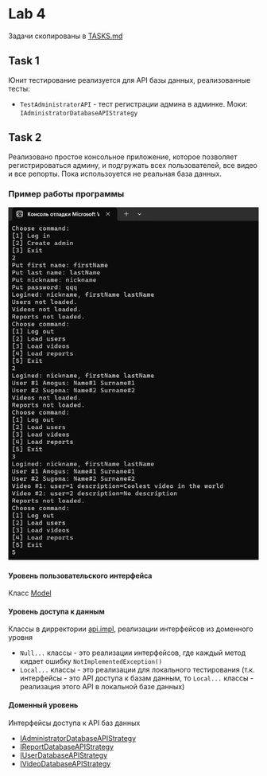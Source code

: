 # Lab 4

Задачи скопированы в [TASKS.md](./TASKS.md)

## Task 1

Юнит тестирование реализуется для API базы данных, реализованные тесты:

* `TestAdministratorAPI` - тест регистрации админа в админке. Моки: `IAdministratorDatabaseAPIStrategy`

## Task 2

Реализовано простое консольное приложение, которое позволяет регистрироваться админу, и подгружать всех пользователей, все видео и все репорты.
Пока использоуется не реальная база данных.

### Пример работы программы

![Program example](./src/screenshot1.png)

#### Уровень пользовательского интерфейса

Класс [Model](../Project/CSharpSemProject/CSharpSemProject/mvc/Model.cs)

#### Уровень доступа к данным

Классы в дирректории [api.impl](../Project/CSharpSemProject/CSharpSemProject/api/imp), реализации интерфейсов из доменного уровня

* `Null...` классы - это реализации интерфейсов, где каждый метод кидает ошибку `NotImplementedException()`
* `Local...` классы - это реализации для локального тестирования (т.к. интерфейсы - это API доступа к базам данным, то `Local...` классы - реализация этого API в локальной базе данных)

#### Доменный уровень

Интерфейсы доступа к API баз данных

* [IAdministratorDatabaseAPIStrategy](../Project/CSharpSemProject/CSharpSemProject/api/IAdministratorDatabaseAPIStrategy.cs)
* [IReportDatabaseAPIStrategy](../Project/CSharpSemProject/CSharpSemProject/api/IReportDatabaseAPIStrategy.cs)
* [IUserDatabaseAPIStrategy](../Project/CSharpSemProject/CSharpSemProject/api/IUserDatabaseAPIStrategy.cs)
* [IVideoDatabaseAPIStrategy](../Project/CSharpSemProject/CSharpSemProject/api/IVideoDatabaseAPIStrategy.cs)
